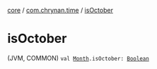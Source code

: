 [core](../index.md) / [com.chrynan.time](index.md) / [isOctober](./is-october.md)

# isOctober

(JVM, COMMON) `val `[`Month`](-month/index.md)`.isOctober: `[`Boolean`](https://kotlinlang.org/api/latest/jvm/stdlib/kotlin/-boolean/index.html)